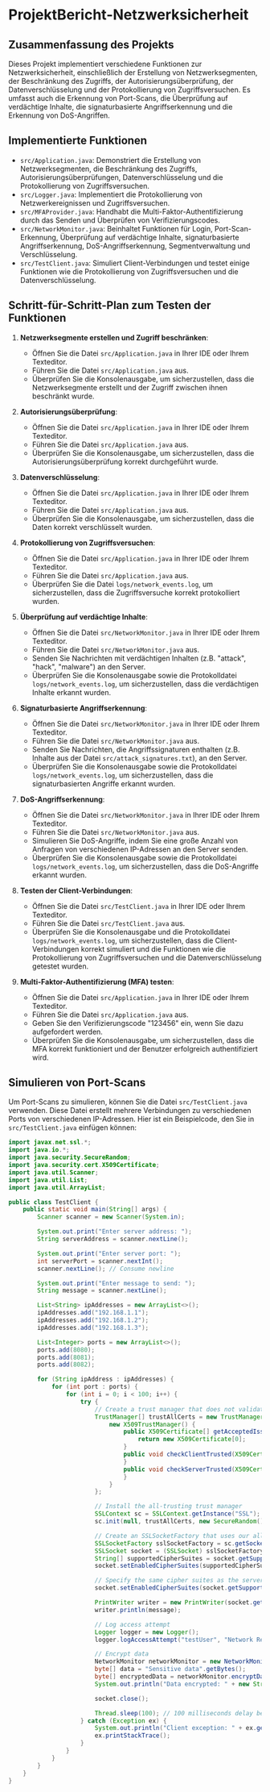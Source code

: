 # ProjektBericht-Netzwerksicherheit

## Zusammenfassung des Projekts

Dieses Projekt implementiert verschiedene Funktionen zur Netzwerksicherheit, einschließlich der Erstellung von Netzwerksegmenten, der Beschränkung des Zugriffs, der Autorisierungsüberprüfung, der Datenverschlüsselung und der Protokollierung von Zugriffsversuchen. Es umfasst auch die Erkennung von Port-Scans, die Überprüfung auf verdächtige Inhalte, die signaturbasierte Angriffserkennung und die Erkennung von DoS-Angriffen.

## Implementierte Funktionen

- `src/Application.java`: Demonstriert die Erstellung von Netzwerksegmenten, die Beschränkung des Zugriffs, Autorisierungsüberprüfungen, Datenverschlüsselung und die Protokollierung von Zugriffsversuchen.
- `src/Logger.java`: Implementiert die Protokollierung von Netzwerkereignissen und Zugriffsversuchen.
- `src/MFAProvider.java`: Handhabt die Multi-Faktor-Authentifizierung durch das Senden und Überprüfen von Verifizierungscodes.
- `src/NetworkMonitor.java`: Beinhaltet Funktionen für Login, Port-Scan-Erkennung, Überprüfung auf verdächtige Inhalte, signaturbasierte Angriffserkennung, DoS-Angriffserkennung, Segmentverwaltung und Verschlüsselung.
- `src/TestClient.java`: Simuliert Client-Verbindungen und testet einige Funktionen wie die Protokollierung von Zugriffsversuchen und die Datenverschlüsselung.

## Schritt-für-Schritt-Plan zum Testen der Funktionen

1. **Netzwerksegmente erstellen und Zugriff beschränken**:
   - Öffnen Sie die Datei `src/Application.java` in Ihrer IDE oder Ihrem Texteditor.
   - Führen Sie die Datei `src/Application.java` aus.
   - Überprüfen Sie die Konsolenausgabe, um sicherzustellen, dass die Netzwerksegmente erstellt und der Zugriff zwischen ihnen beschränkt wurde.

2. **Autorisierungsüberprüfung**:
   - Öffnen Sie die Datei `src/Application.java` in Ihrer IDE oder Ihrem Texteditor.
   - Führen Sie die Datei `src/Application.java` aus.
   - Überprüfen Sie die Konsolenausgabe, um sicherzustellen, dass die Autorisierungsüberprüfung korrekt durchgeführt wurde.

3. **Datenverschlüsselung**:
   - Öffnen Sie die Datei `src/Application.java` in Ihrer IDE oder Ihrem Texteditor.
   - Führen Sie die Datei `src/Application.java` aus.
   - Überprüfen Sie die Konsolenausgabe, um sicherzustellen, dass die Daten korrekt verschlüsselt wurden.

4. **Protokollierung von Zugriffsversuchen**:
   - Öffnen Sie die Datei `src/Application.java` in Ihrer IDE oder Ihrem Texteditor.
   - Führen Sie die Datei `src/Application.java` aus.
   - Überprüfen Sie die Datei `logs/network_events.log`, um sicherzustellen, dass die Zugriffsversuche korrekt protokolliert wurden.


6. **Überprüfung auf verdächtige Inhalte**:
   - Öffnen Sie die Datei `src/NetworkMonitor.java` in Ihrer IDE oder Ihrem Texteditor.
   - Führen Sie die Datei `src/NetworkMonitor.java` aus.
   - Senden Sie Nachrichten mit verdächtigen Inhalten (z.B. "attack", "hack", "malware") an den Server.
   - Überprüfen Sie die Konsolenausgabe sowie die Protokolldatei `logs/network_events.log`, um sicherzustellen, dass die verdächtigen Inhalte erkannt wurden.

7. **Signaturbasierte Angriffserkennung**:
   - Öffnen Sie die Datei `src/NetworkMonitor.java` in Ihrer IDE oder Ihrem Texteditor.
   - Führen Sie die Datei `src/NetworkMonitor.java` aus.
   - Senden Sie Nachrichten, die Angriffssignaturen enthalten (z.B. Inhalte aus der Datei `src/attack_signatures.txt`), an den Server.
   - Überprüfen Sie die Konsolenausgabe sowie die Protokolldatei `logs/network_events.log`, um sicherzustellen, dass die signaturbasierten Angriffe erkannt wurden.

8. **DoS-Angriffserkennung**:
   - Öffnen Sie die Datei `src/NetworkMonitor.java` in Ihrer IDE oder Ihrem Texteditor.
   - Führen Sie die Datei `src/NetworkMonitor.java` aus.
   - Simulieren Sie DoS-Angriffe, indem Sie eine große Anzahl von Anfragen von verschiedenen IP-Adressen an den Server senden.
   - Überprüfen Sie die Konsolenausgabe sowie die Protokolldatei `logs/network_events.log`, um sicherzustellen, dass die DoS-Angriffe erkannt wurden.

9. **Testen der Client-Verbindungen**:
   - Öffnen Sie die Datei `src/TestClient.java` in Ihrer IDE oder Ihrem Texteditor.
   - Führen Sie die Datei `src/TestClient.java` aus.
   - Überprüfen Sie die Konsolenausgabe und die Protokolldatei `logs/network_events.log`, um sicherzustellen, dass die Client-Verbindungen korrekt simuliert und die Funktionen wie die Protokollierung von Zugriffsversuchen und die Datenverschlüsselung getestet wurden.

10. **Multi-Faktor-Authentifizierung (MFA) testen**:
    - Öffnen Sie die Datei `src/Application.java` in Ihrer IDE oder Ihrem Texteditor.
    - Führen Sie die Datei `src/Application.java` aus.
    - Geben Sie den Verifizierungscode "123456" ein, wenn Sie dazu aufgefordert werden.
    - Überprüfen Sie die Konsolenausgabe, um sicherzustellen, dass die MFA korrekt funktioniert und der Benutzer erfolgreich authentifiziert wird.

## Simulieren von Port-Scans

Um Port-Scans zu simulieren, können Sie die Datei `src/TestClient.java` verwenden. Diese Datei erstellt mehrere Verbindungen zu verschiedenen Ports von verschiedenen IP-Adressen. Hier ist ein Beispielcode, den Sie in `src/TestClient.java` einfügen können:

```java
import javax.net.ssl.*;
import java.io.*;
import java.security.SecureRandom;
import java.security.cert.X509Certificate;
import java.util.Scanner;
import java.util.List;
import java.util.ArrayList;

public class TestClient {
    public static void main(String[] args) {
        Scanner scanner = new Scanner(System.in);

        System.out.print("Enter server address: ");
        String serverAddress = scanner.nextLine();

        System.out.print("Enter server port: ");
        int serverPort = scanner.nextInt();
        scanner.nextLine(); // Consume newline

        System.out.print("Enter message to send: ");
        String message = scanner.nextLine();

        List<String> ipAddresses = new ArrayList<>();
        ipAddresses.add("192.168.1.1");
        ipAddresses.add("192.168.1.2");
        ipAddresses.add("192.168.1.3");

        List<Integer> ports = new ArrayList<>();
        ports.add(8080);
        ports.add(8081);
        ports.add(8082);

        for (String ipAddress : ipAddresses) {
            for (int port : ports) {
                for (int i = 0; i < 100; i++) {
                    try {
                        // Create a trust manager that does not validate certificate chains
                        TrustManager[] trustAllCerts = new TrustManager[] {
                            new X509TrustManager() {
                                public X509Certificate[] getAcceptedIssuers() {
                                    return new X509Certificate[0];
                                }
                                public void checkClientTrusted(X509Certificate[] certs, String authType) {
                                }
                                public void checkServerTrusted(X509Certificate[] certs, String authType) {
                                }
                            }
                        };

                        // Install the all-trusting trust manager
                        SSLContext sc = SSLContext.getInstance("SSL");
                        sc.init(null, trustAllCerts, new SecureRandom());

                        // Create an SSLSocketFactory that uses our all-trusting manager
                        SSLSocketFactory sslSocketFactory = sc.getSocketFactory();
                        SSLSocket socket = (SSLSocket) sslSocketFactory.createSocket(ipAddress, port);
                        String[] supportedCipherSuites = socket.getSupportedCipherSuites();
                        socket.setEnabledCipherSuites(supportedCipherSuites);

                        // Specify the same cipher suites as the server
                        socket.setEnabledCipherSuites(socket.getSupportedCipherSuites());

                        PrintWriter writer = new PrintWriter(socket.getOutputStream(), true);
                        writer.println(message);

                        // Log access attempt
                        Logger logger = new Logger();
                        logger.logAccessAttempt("testUser", "Network Resource", true);

                        // Encrypt data
                        NetworkMonitor networkMonitor = new NetworkMonitor();
                        byte[] data = "Sensitive data".getBytes();
                        byte[] encryptedData = networkMonitor.encryptData(data);
                        System.out.println("Data encrypted: " + new String(encryptedData));

                        socket.close();

                        Thread.sleep(100); // 100 milliseconds delay between each request
                    } catch (Exception ex) {
                        System.out.println("Client exception: " + ex.getMessage());
                        ex.printStackTrace();
                    }
                }
            }
        }
    }
}
```
